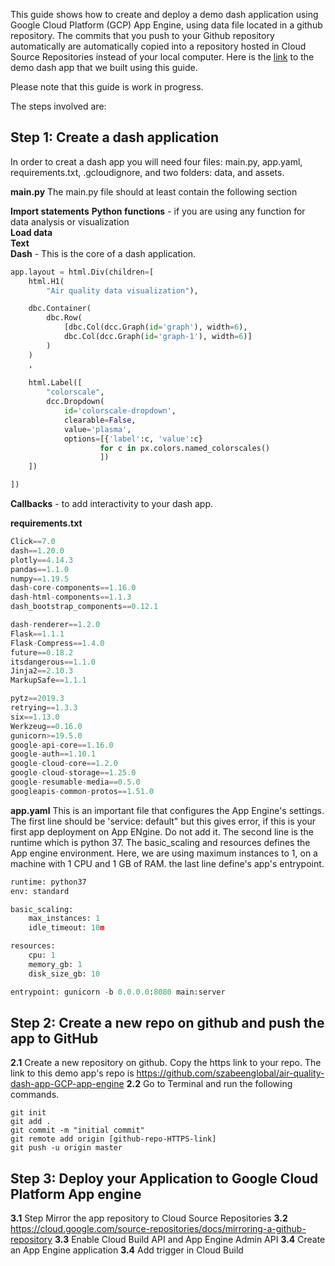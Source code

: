 
This guide shows how to create and deploy a demo dash application using Google Cloud Platform (GCP) App Engine, using data file located in a github repository. The commits that you push to your Github repository automatically are automatically copied into a repository hosted in Cloud Source Repositories instead of your local computer. 
Here is the [link](https://air-quality-dash-app.ew.r.appspot.com)  to the demo dash app that we built using this guide. 

Please note that this guide is work in progress. 

The steps involved are: 

## Step 1: Create a dash application

In order to creat a dash app you will need four files: main.py, app.yaml, requirements.txt, .gcloudignore, and two folders: data, and assets. 

**main.py** 
The main.py file should at least contain the following section 

**Import statements** 
**Python functions** - if you are using any function for data analysis or visualization<br>
**Load data**<br>
**Text** <br>
**Dash** - This is the core of a dash application. 
```python
app.layout = html.Div(children=[
    html.H1(
        "Air quality data visualization"),

    dbc.Container(
        dbc.Row(
            [dbc.Col(dcc.Graph(id='graph'), width=6),
            dbc.Col(dcc.Graph(id='graph-1'), width=6)]
        )
    )
    ,
    
    html.Label([
        "colorscale", 
        dcc.Dropdown(
            id='colorscale-dropdown',
            clearable=False,
            value='plasma',
            options=[{'label':c, 'value':c}
                    for c in px.colors.named_colorscales()
                    ])
    ])

])
```
**Callbacks** - to add interactivity to your dash app. 


**requirements.txt**
```python
Click==7.0
dash==1.20.0
plotly==4.14.3
pandas==1.1.0
numpy==1.19.5
dash-core-components==1.16.0
dash-html-components==1.1.3
dash_bootstrap_components==0.12.1

dash-renderer==1.2.0
Flask==1.1.1
Flask-Compress==1.4.0
future==0.18.2
itsdangerous==1.1.0
Jinja2==2.10.3
MarkupSafe==1.1.1

pytz==2019.3
retrying==1.3.3
six==1.13.0
Werkzeug==0.16.0
gunicorn>=19.5.0
google-api-core==1.16.0
google-auth==1.10.1
google-cloud-core==1.2.0
google-cloud-storage==1.25.0
google-resumable-media==0.5.0
googleapis-common-protos==1.51.0
```
**app.yaml**
This is an important file that configures the App Engine's settings. The first line should be 'service: default" but this gives error, if this is your first app deployment on App ENgine. Do not add it. The second line is the runtime which is python 37. The basic_scaling and resources defines the App engine environment. Here,  we are using maximum instances to 1, on a machine with 1 CPU and 1 GB of RAM. the last line define's app's entrypoint. 
```python
runtime: python37
env: standard 

basic_scaling:
    max_instances: 1
    idle_timeout: 10m

resources:
    cpu: 1
    memory_gb: 1
    disk_size_gb: 10

entrypoint: gunicorn -b 0.0.0.0:8080 main:server
```


## Step 2: Create a new repo on github and push the app to GitHub

 **2.1** Create a new repository on github. Copy the https link to your repo. The link to this demo app's repo is https://github.com/szabeenglobal/air-quality-dash-app-GCP-app-engine
 **2.2** Go to Terminal and run the following commands. 
```
git init
git add .
git commit -m "initial commit"
git remote add origin [github-repo-HTTPS-link]
git push -u origin master
```

## Step 3: Deploy your Application to Google Cloud Platform App engine 
 **3.1** Step Mirror the app repository to Cloud Source Repositories
**3.2** https://cloud.google.com/source-repositories/docs/mirroring-a-github-repository
 **3.3** Enable Cloud Build API and App  Engine Admin API
**3.4** Create an App Engine application
**3.4** Add trigger in Cloud Build



